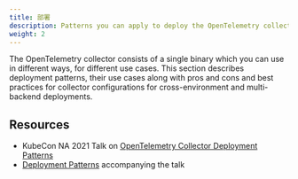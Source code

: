 ```yaml
---
title: 部署
description: Patterns you can apply to deploy the OpenTelemetry collector
weight: 2
---
```


The OpenTelemetry collector consists of a single binary which you can use in
different ways, for different use cases. This section describes deployment
patterns, their use cases along with pros and cons and best practices for
collector configurations for cross-environment and multi-backend deployments.

## Resources

- KubeCon NA 2021 Talk on [OpenTelemetry Collector Deployment
  Patterns][y-patterns]
- [Deployment Patterns][gh-patterns] accompanying the talk

[gh-patterns]:
  https://github.com/jpkrohling/opentelemetry-collector-deployment-patterns/
[y-patterns]: https://www.youtube.com/watch?v=WhRrwSHDBFs
